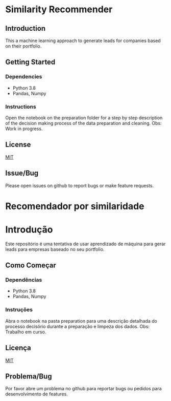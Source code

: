# Similarity Recommender

## Introduction

This a machine learning approach to generate leads for companies based on their portfolio.

## Getting Started

### Dependencies

* Python 3.8
* Pandas, Numpy


### Instructions
Open the notebook on the preparation folder for a step by step description of the decision making process of the data preparation and cleaning.
Obs: Work in progress.

## License
[MIT](https://opensource.org/licenses/MIT)

## Issue/Bug

Please open issues on github to report bugs or make feature requests.


# Recomendador por similaridade

# Introdução

Este repositório é uma tentativa de usar aprendizado de máquina para gerar leads para empresas baseado no seu portfolio.

## Como Começar
### Dependências

* Python 3.8
* Pandas, Numpy

### Instruções
Abra o notebook na pasta preparation para uma descrição detalhada do processo decisório durante a preparação e limpeza dos dados.
Obs: Trabalho em curso.

## Licença
[MIT](https://opensource.org/licenses/MIT)

## Problema/Bug

Por favor abre um problema no github para reportar bugs ou pedidos para desenvolvimento de features.
